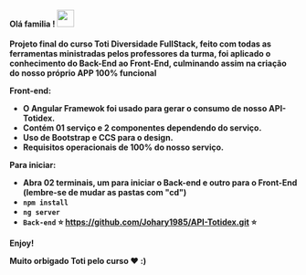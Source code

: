 <h4> Olá familia ! <img src="https://raw.githubusercontent.com/verma-anushka/verma-anushka/master/gifs/wave.gif" width="30px"></h4>

<b>Projeto final do curso Toti Diversidade FullStack, feito com todas as ferramentas ministradas pelos professores da turma, foi aplicado o conhecimento do Back-End ao Front-End, culminando assim na criação do nosso próprio APP 100% funcional<b>

<b>Front-end:<b>

* O Angular Framewok foi usado para gerar o consumo de nosso API-Totidex.
* Contém 01 serviço e 2 componentes dependendo do serviço.
* Uso de Bootstrap e CCS para o design.
* Requisitos operacionais de 100% do nosso serviço.

<b>Para iniciar:<b>

- Abra 02 terminais, um para iniciar o Back-end e outro para o Front-End (lembre-se de mudar as pastas com "cd")
- `npm install`
- `ng server`    
- `Back-end` ⭐️ https://github.com/Johary1985/API-Totidex.git ⭐️

Enjoy!

<b> Muito orbigado Toti pelo curso ❤️ :) <b>
